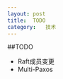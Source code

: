```yaml
---
layout: post
title:  TODO
category:	技术
---
```


##TODO


*   Raft成员变更
*   Multi-Paxos




